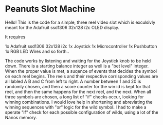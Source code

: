 # Peanuts Slot Machine

Hello!  This is the code for a simple, three reel video slot which is exculsivly meant for the Adafruit ssd1306 32x128 i2c OLED display.

It requires 

1x Adafruit ssd1306 32x128 i2c
1x Joystick
1x Microcontroller
1x Pushbutton
1x RGB LED
Wires and so forth..

The code works by listening and waiting for the Joystick knob to be held down.  There is a starting balance integer as well is a "bet level" integer. 
When the proper value is met, a suqence of events that decides the symbol on each reel begins.  The reels and their respective 
corrisponding values are all labled A B and C from left to right.  A number between 1 and 20 is randomly
chosen, and then a score counter for the win id is kept for that reel, and then the same happens for the
next reel, and the next.  When all three symbols are chosen, a long list of "if" checks occur, looking for winning combinations.
I would love help in shortening and abreviating the winning sequences with "or" logic for the wild symbol.  I had to make a sperate
"if" check for each possible configuration of wilds, using a lot of the Nanos memory.
